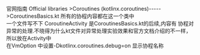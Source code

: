 官网指南 Official libraries >Coroutines (kotlinx.coroutines)----->CoroutinesBasics.kt 所有的协程内容都在这一个类中  
一个文件写不下 CoroutineActivity 是CoroutinesBasics.kt的后续,内容有 协程对异常的处理.不晓得为什么kt文件对异常处理实验效果和官方文档介绍的不一样，所以放在Activity中   
在VmOption 中设置-Dkotlinx.coroutines.debug=on 显示协程名称
